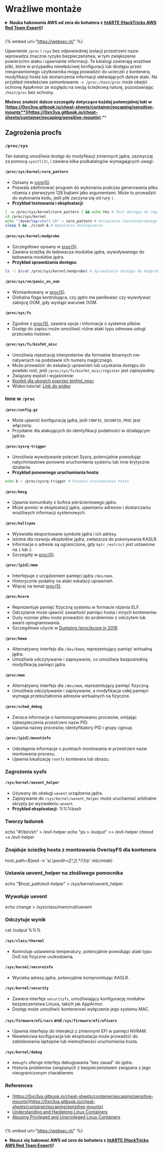 # Wrażliwe montaże

<details>

<summary><strong>Nauka hakowania AWS od zera do bohatera z</strong> <a href="https://training.hacktricks.xyz/courses/arte"><strong>htARTE (HackTricks AWS Red Team Expert)</strong></a><strong>!</strong></summary>

Inne sposoby wsparcia HackTricks:

* Jeśli chcesz zobaczyć swoją **firmę reklamowaną w HackTricks** lub **pobrać HackTricks w formacie PDF**, sprawdź [**PLANY SUBSKRYPCYJNE**](https://github.com/sponsors/carlospolop)!
* Zdobądź [**oficjalne gadżety PEASS & HackTricks**](https://peass.creator-spring.com)
* Odkryj [**Rodzinę PEASS**](https://opensea.io/collection/the-peass-family), naszą kolekcję ekskluzywnych [**NFT**](https://opensea.io/collection/the-peass-family)
* **Dołącz do** 💬 [**grupy Discord**](https://discord.gg/hRep4RUj7f) lub [**grupy telegramowej**](https://t.me/peass) lub **śledź** nas na **Twitterze** 🐦 [**@carlospolopm**](https://twitter.com/hacktricks\_live)**.**
* **Podziel się swoimi sztuczkami hakerskimi, przesyłając PR-y do** [**HackTricks**](https://github.com/carlospolop/hacktricks) i [**HackTricks Cloud**](https://github.com/carlospolop/hacktricks-cloud) github repos.

</details>

<figure><img src="../../../../.gitbook/assets/WebSec_1500x400_10fps_21sn_lightoptimized_v2.gif" alt=""><figcaption></figcaption></figure>

{% embed url="https://websec.nl/" %}

Ujawnienie `/proc` i `/sys` bez odpowiedniej izolacji przestrzeni nazw wprowadza znaczne ryzyko bezpieczeństwa, w tym zwiększenie powierzchni ataku i ujawnienie informacji. Te katalogi zawierają wrażliwe pliki, które w przypadku niewłaściwej konfiguracji lub dostępu przez nieuprawnionego użytkownika mogą prowadzić do ucieczki z kontenera, modyfikacji hosta lub dostarczenia informacji ułatwiających dalsze ataki. Na przykład niewłaściwe zamontowanie `-v /proc:/host/proc` może obejść ochronę AppArmor ze względu na swoją ścieżkową naturę, pozostawiając `/host/proc` bez ochrony.

**Możesz znaleźć dalsze szczegóły dotyczące każdej potencjalnej luki w** [**https://0xn3va.gitbook.io/cheat-sheets/container/escaping/sensitive-mounts**](https://0xn3va.gitbook.io/cheat-sheets/container/escaping/sensitive-mounts)**.**

## Zagrożenia procfs

### `/proc/sys`

Ten katalog umożliwia dostęp do modyfikacji zmiennych jądra, zazwyczaj za pomocą `sysctl(2)`, i zawiera kilka podkatalogów wymagających uwagi:

#### **`/proc/sys/kernel/core_pattern`**

* Opisany w [core(5)](https://man7.org/linux/man-pages/man5/core.5.html).
* Pozwala zdefiniować program do wykonania podczas generowania pliku rdzenia z pierwszymi 128 bajtami jako argumentami. Może to prowadzić do wykonania kodu, jeśli plik zaczyna się od rury `|`.
*   **Przykład testowania i eksploatacji**:

```bash
[ -w /proc/sys/kernel/core_pattern ] && echo Yes # Test dostępu do zapisu
cd /proc/sys/kernel
echo "|$overlay/shell.sh" > core_pattern # Ustawianie niestandardowego obsługiwacza
sleep 5 && ./crash & # Wywołanie obsługiwacza
```

#### **`/proc/sys/kernel/modprobe`**

* Szczegółowo opisany w [proc(5)](https://man7.org/linux/man-pages/man5/proc.5.html).
* Zawiera ścieżkę do ładowacza modułów jądra, wywoływanego do ładowania modułów jądra.
*   **Przykład sprawdzania dostępu**:

```bash
ls -l $(cat /proc/sys/kernel/modprobe) # Sprawdzanie dostępu do modprobe
```

#### **`/proc/sys/vm/panic_on_oom`**

* Wzmiankowany w [proc(5)](https://man7.org/linux/man-pages/man5/proc.5.html).
* Globalna flaga kontrolująca, czy jądro ma panikować czy wywoływać zabójcę OOM, gdy wystąpi warunek OOM.

#### **`/proc/sys/fs`**

* Zgodnie z [proc(5)](https://man7.org/linux/man-pages/man5/proc.5.html), zawiera opcje i informacje o systemie plików.
* Dostęp do zapisu może umożliwić różne ataki typu odmowa usługi przeciwko hostowi.

#### **`/proc/sys/fs/binfmt_misc`**

* Umożliwia rejestrację interpreterów dla formatów binarnych nie-natywnych na podstawie ich numeru magicznego.
* Może prowadzić do eskalacji uprawnień lub uzyskania dostępu do powłoki root, jeśli `/proc/sys/fs/binfmt_misc/register` jest zapisywalny.
* Związany exploit i wyjaśnienie:
* [Rootkit dla ubogich poprzez binfmt\_misc](https://github.com/toffan/binfmt\_misc)
* Wideo tutorial: [Link do wideo](https://www.youtube.com/watch?v=WBC7hhgMvQQ)

### Inne w `/proc`

#### **`/proc/config.gz`**

* Może ujawnić konfigurację jądra, jeśli `CONFIG_IKCONFIG_PROC` jest włączony.
* Przydatne dla atakujących do identyfikacji podatności w działającym jądrze.

#### **`/proc/sysrq-trigger`**

* Umożliwia wywoływanie poleceń Sysrq, potencjalnie powodując natychmiastowe ponowne uruchomienia systemu lub inne krytyczne działania.
*   **Przykład ponownego uruchamiania hosta**:

```bash
echo b > /proc/sysrq-trigger # Ponowne uruchomienie hosta
```

#### **`/proc/kmsg`**

* Ujawnia komunikaty z bufora pierścieniowego jądra.
* Może pomóc w eksploatacji jądra, ujawnianiu adresów i dostarczaniu wrażliwych informacji systemowych.

#### **`/proc/kallsyms`**

* Wyświetla eksportowane symbole jądra i ich adresy.
* Istotne dla rozwoju eksploitów jądra, zwłaszcza do pokonywania KASLR.
* Informacje o adresie są ograniczone, gdy `kptr_restrict` jest ustawione na `1` lub `2`.
* Szczegóły w [proc(5)](https://man7.org/linux/man-pages/man5/proc.5.html).

#### **`/proc/[pid]/mem`**

* Interfejsuje z urządzeniem pamięci jądra `/dev/mem`.
* Historycznie podatny na ataki eskalacji uprawnień.
* Więcej na temat [proc(5)](https://man7.org/linux/man-pages/man5/proc.5.html).

#### **`/proc/kcore`**

* Reprezentuje pamięć fizyczną systemu w formacie rdzenia ELF.
* Odczytanie może ujawnić zawartość pamięci hosta i innych kontenerów.
* Duży rozmiar pliku może prowadzić do problemów z odczytem lub awarii oprogramowania.
* Szczegółowe użycie w [Dumping /proc/kcore in 2019](https://schlafwandler.github.io/posts/dumping-/proc/kcore/).

#### **`/proc/kmem`**

* Alternatywny interfejs dla `/dev/kmem`, reprezentujący pamięć wirtualną jądra.
* Umożliwia odczytywanie i zapisywanie, co umożliwia bezpośrednią modyfikację pamięci jądra.

#### **`/proc/mem`**

* Alternatywny interfejs dla `/dev/mem`, reprezentujący pamięć fizyczną.
* Umożliwia odczytywanie i zapisywanie, a modyfikacja całej pamięci wymaga przekształcenia adresów wirtualnych na fizyczne.

#### **`/proc/sched_debug`**

* Zwraca informacje o harmonogramowaniu procesów, omijając zabezpieczenia przestrzeni nazw PID.
* Ujawnia nazwy procesów, identyfikatory PID i grupy cgroup.

#### **`/proc/[pid]/mountinfo`**

* Udostępnia informacje o punktach montowania w przestrzeni nazw montowania procesu.
* Ujawnia lokalizację `rootfs` kontenera lub obrazu. 

### Zagrożenia sysfs

#### **`/sys/kernel/uevent_helper`**

* Używany do obsługi `uevent` urządzenia jądra.
* Zapisywanie do `/sys/kernel/uevent_helper` może uruchamiać arbitralne skrypty po wyzwaleniu `uevent`.
*   **Przykład eksploatacji**: %%%bash

### Tworzy ładunek

echo "#!/bin/sh" > /evil-helper echo "ps > /output" >> /evil-helper chmod +x /evil-helper

### Znajduje ścieżkę hosta z montowania OverlayFS dla kontenera

host\_path=$(sed -n 's/._\perdir=(\[^,]_).\*/\1/p' /etc/mtab)

### Ustawia uevent\_helper na złośliwego pomocnika

echo "$host\_path/evil-helper" > /sys/kernel/uevent\_helper

### Wywołuje uevent

echo change > /sys/class/mem/null/uevent

### Odczytuje wynik

cat /output %%%
#### **`/sys/class/thermal`**

* Kontroluje ustawienia temperatury, potencjalnie powodując ataki typu DoS lub fizyczne uszkodzenia.

#### **`/sys/kernel/vmcoreinfo`**

* Wycieka adresy jądra, potencjalnie kompromitując KASLR.

#### **`/sys/kernel/security`**

* Zawiera interfejs `securityfs`, umożliwiający konfigurację modułów bezpieczeństwa Linuxa, takich jak AppArmor.
* Dostęp może umożliwić kontenerowi wyłączenie jego systemu MAC.

#### **`/sys/firmware/efi/vars` and `/sys/firmware/efi/efivars`**

* Ujawnia interfejsy do interakcji z zmiennymi EFI w pamięci NVRAM.
* Niewłaściwa konfiguracja lub eksploatacja może prowadzić do zablokowania laptopów lub niemożliwości uruchomienia hosta.

#### **`/sys/kernel/debug`**

* `debugfs` oferuje interfejs debugowania "bez zasad" do jądra.
* Historia problemów związanych z bezpieczeństwem związana z jego nieograniczonym charakterem.

### References

* [https://0xn3va.gitbook.io/cheat-sheets/container/escaping/sensitive-mounts](https://0xn3va.gitbook.io/cheat-sheets/container/escaping/sensitive-mounts)
* [Understanding and Hardening Linux Containers](https://research.nccgroup.com/wp-content/uploads/2020/07/ncc\_group\_understanding\_hardening\_linux\_containers-1-1.pdf)
* [Abusing Privileged and Unprivileged Linux Containers](https://www.nccgroup.com/globalassets/our-research/us/whitepapers/2016/june/container\_whitepaper.pdf)

<figure><img src="../../../../.gitbook/assets/WebSec_1500x400_10fps_21sn_lightoptimized_v2.gif" alt=""><figcaption></figcaption></figure>

{% embed url="https://websec.nl/" %}

<details>

<summary><strong>Naucz się hakować AWS od zera do bohatera z</strong> <a href="https://training.hacktricks.xyz/courses/arte"><strong>htARTE (HackTricks AWS Red Team Expert)</strong></a><strong>!</strong></summary>

Inne sposoby wsparcia HackTricks:

* Jeśli chcesz zobaczyć swoją **firmę reklamowaną w HackTricks** lub **pobrać HackTricks w formacie PDF**, sprawdź [**PLANY SUBSKRYPCYJNE**](https://github.com/sponsors/carlospolop)!
* Kup [**oficjalne gadżety PEASS & HackTricks**](https://peass.creator-spring.com)
* Odkryj [**Rodzinę PEASS**](https://opensea.io/collection/the-peass-family), naszą kolekcję ekskluzywnych [**NFT**](https://opensea.io/collection/the-peass-family)
* **Dołącz do** 💬 [**Grupy Discord**](https://discord.gg/hRep4RUj7f) lub [**grupy telegramowej**](https://t.me/peass) lub **śledź** nas na **Twitterze** 🐦 [**@carlospolopm**](https://twitter.com/hacktricks\_live)**.**
* **Podziel się swoimi sztuczkami hakerskimi, przesyłając PR-y do** [**HackTricks**](https://github.com/carlospolop/hacktricks) i [**HackTricks Cloud**](https://github.com/carlospolop/hacktricks-cloud) github repos.

</details>

